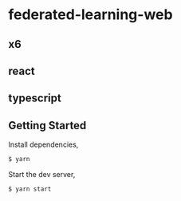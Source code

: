 # federated-learning-web

## x6
## react
## typescript

## Getting Started

Install dependencies,

```bash
$ yarn
```

Start the dev server,

```bash
$ yarn start
```
